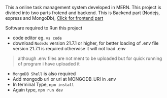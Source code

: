 This a online task management system developed in MERN. This project is divided into two parts frotend and backend. This is Backend part (Nodejs, express and MongoDb), [Click for frontend part](https://github.com/dsah567/OnlineTaskManagementSystem-Frontend)

Software required to Run this project

- code editor eg. ```vs code```
- download ```NodeJs``` version 21.7.1 or higher, for better loading of .env file version 21.7.1 is required otherwise it will not load .env
>although .env files are not ment to be uploaded but for quick running of program i have uploaded it
- ```MongoDB Shell``` is also required
- Add mongodb url or uri at MONGODB_URI in .env
- In terminal Type, ```npm install```
- Again type, ```npm run dev```